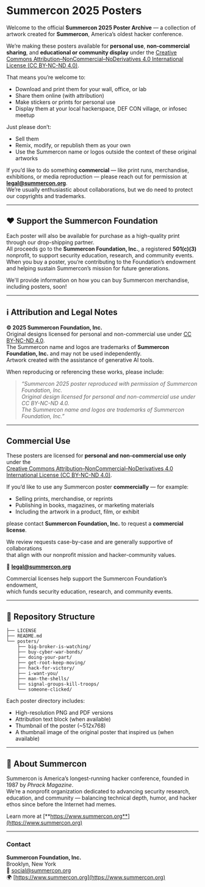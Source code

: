 # Summercon 2025 Posters

Welcome to the official **Summercon 2025 Poster Archive** — a collection of artwork created for **Summercon**, America’s oldest hacker conference.

We’re making these posters available for **personal use**, **non-commercial sharing**, and **educational or community display** under the [Creative Commons Attribution–NonCommercial–NoDerivatives 4.0 International License (CC BY-NC-ND 4.0)](https://creativecommons.org/licenses/by-nc-nd/4.0/).

That means you’re welcome to:
- Download and print them for your wall, office, or lab
- Share them online (with attribution)
- Make stickers or prints for personal use
- Display them at your local hackerspace, DEF CON village, or infosec meetup

Just please don’t:
- Sell them
- Remix, modify, or republish them as your own
- Use the Summercon name or logos outside the context of these original artworks

If you’d like to do something **commercial** — like print runs, merchandise, exhibitions, or media reproduction — please reach out for permission at **legal@summercon.org**.  
We’re usually enthusiastic about collaborations, but we do need to protect our copyrights and trademarks.

---

## ❤️ Support the Summercon Foundation

Each poster will also be available for purchase as a high-quality print through our drop-shipping partner.  
All proceeds go to the **Summercon Foundation, Inc.**, a registered **501(c)(3)** nonprofit, to support security education, research, and community events.  
When you buy a poster, you’re contributing to the Foundation’s endowment and helping sustain Summercon’s mission for future generations.

We'll provide information on how you can buy Summercon merchandise, including posters, soon!

---

## ℹ️ Attribution and Legal Notes

**© 2025 Summercon Foundation, Inc.**  
Original designs licensed for personal and non-commercial use under [CC BY-NC-ND 4.0](https://creativecommons.org/licenses/by-nc-nd/4.0/).  
The Summercon name and logos are trademarks of **Summercon Foundation, Inc.** and may not be used independently.  
Artwork created with the assistance of generative AI tools.

When reproducing or referencing these works, please include:

> _“Summercon 2025 poster reproduced with permission of Summercon Foundation, Inc.  
> Original design licensed for personal and non-commercial use under CC BY-NC-ND 4.0.  
> The Summercon name and logos are trademarks of Summercon Foundation, Inc.”_

---

## Commercial Use

These posters are licensed for **personal and non-commercial use only** under the  
[Creative Commons Attribution–NonCommercial–NoDerivatives 4.0 International License (CC BY-NC-ND 4.0)](https://creativecommons.org/licenses/by-nc-nd/4.0/).

If you’d like to use any Summercon poster **commercially** — for example:
- Selling prints, merchandise, or reprints  
- Publishing in books, magazines, or marketing materials  
- Including the artwork in a product, film, or exhibit  

please contact **Summercon Foundation, Inc.** to request a **commercial license**.

We review requests case-by-case and are generally supportive of collaborations  
that align with our nonprofit mission and hacker-community values.

📧 **legal@summercon.org**

Commercial licenses help support the Summercon Foundation’s endowment,  
which funds security education, research, and community events.

---

## 🧩 Repository Structure

```
├── LICENSE
├── README.md
└── posters/
    ├── big-broker-is-watching/
    ├── buy-cyber-war-bonds/
    ├── doing-your-part/
    ├── get-root-keep-moving/
    ├── hack-for-victory/
    ├── i-want-you/
    ├── man-the-shells/
    ├── signal-groups-kill-troops/
    └── someone-clicked/
```

Each poster directory includes:
- High-resolution PNG and PDF versions
- Attribution text block (when available)
- Thumbnail of the poster (~512x768)
- A thumbnail image of the original poster that inspired us (when available)

---

## 🙌 About Summercon

Summercon is America’s longest-running hacker conference, founded in 1987 by *Phrack Magazine*.  
We’re a nonprofit organization dedicated to advancing security research, education, and community — balancing technical depth, humor, and hacker ethos since before the Internet had memes.

Learn more at [**https://www.summercon.org**](https://www.summercon.org)

---

### Contact

**Summercon Foundation, Inc.**  
Brooklyn, New York  
📧 social@summercon.org  
🌍 [https://www.summercon.org](https://www.summercon.org)
